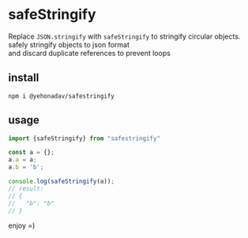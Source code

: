 # safeStringify

Replace ```JSON.stringify``` with ```safeStringify``` to stringify circular objects.  
safely stringify objects to json format  
and discard duplicate references to prevent loops  

## install

```
npm i @yehonadav/safestringify
```

## usage

```typescript
import {safeStringify} from "safestringify"

const a = {};
a.a = a;
a.b = 'b';

console.log(safeStringify(a));
// result:
// {
//   "b": "b"
// }

```

enjoy =)  
